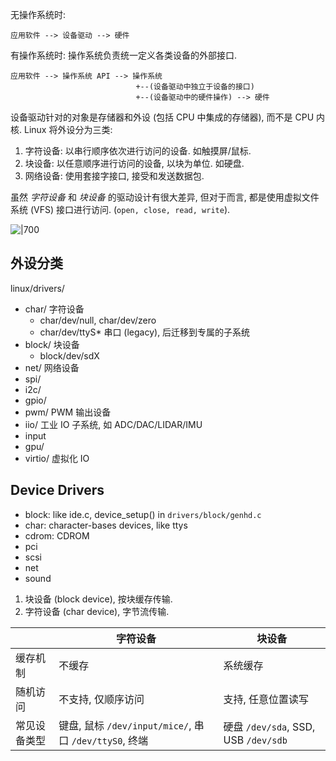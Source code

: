
无操作系统时:

``` 
应用软件 --> 设备驱动 --> 硬件
```

有操作系统时: 操作系统负责统一定义各类设备的外部接口.

```
应用软件 --> 操作系统 API --> 操作系统 
                            +--(设备驱动中独立于设备的接口)
                            +--(设备驱动中的硬件操作) --> 硬件
```

设备驱动针对的对象是存储器和外设 (包括 CPU 中集成的存储器), 而不是 CPU 内核. Linux 将外设分为三类:
1. 字符设备: 以串行顺序依次进行访问的设备. 如触摸屏/鼠标.
2. 块设备:   以任意顺序进行访问的设备, 以块为单位. 如硬盘.
3. 网络设备: 使用套接字接口, 接受和发送数据包.

虽然 *字符设备* 和 *块设备* 的驱动设计有很大差异, 但对于而言, 都是使用虚拟文件系统 (VFS) 接口进行访问. (`open, close, read, write`). 

![|700](../../../attach/Snipaste_2025-03-03_20-13-41.avif)

## 外设分类

linux/drivers/
- char/ 字符设备
	- char/dev/null, char/dev/zero 
	- char/dev/ttyS* 串口 (legacy), 后迁移到专属的子系统
- block/ 块设备
	- block/dev/sdX 
- net/ 网络设备 
- spi/
- i2c/
- gpio/
- pwm/ PWM 输出设备
- iio/ 工业 IO 子系统, 如 ADC/DAC/LIDAR/IMU 
- input 
- gpu/ 
- virtio/ 虚拟化 IO


## Device Drivers

- block: like ide.c, device_setup() in `drivers/block/genhd.c`
- char: character-bases devices, like ttys
- cdrom: CDROM
- pci
- scsi
- net
- sound

1. 块设备 (block device), 按块缓存传输.
2. 字符设备 (char device), 字节流传输.

|              | 字符设备               | 块设备             |
| ------------ | ---------------------- | ------------------ |
| 缓存机制     | 不缓存                 | 系统缓存           |
| 随机访问     | 不支持, 仅顺序访问     | 支持, 任意位置读写 |
| 常见设备类型 | 键盘, 鼠标 `/dev/input/mice/`, 串口 `/dev/ttyS0`, 终端 | 硬盘 `/dev/sda`, SSD, USB `/dev/sdb`                  |
